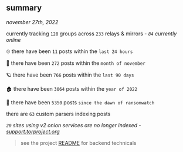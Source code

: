 
## summary
_november 27th, 2022_

currently tracking `128` groups across `233` relays & mirrors - _`84` currently online_

⏲ there have been `11` posts within the `last 24 hours`

🦈 there have been `272` posts within the `month of november`

🪐 there have been `766` posts within the `last 90 days`

🏚 there have been `3064` posts within the `year of 2022`

🦕 there have been `5350` posts `since the dawn of ransomwatch`

there are `63` custom parsers indexing posts

_`20` sites using v2 onion services are no longer indexed - [support.torproject.org](https://support.torproject.org/onionservices/v2-deprecation/)_

> see the project [README](https://github.com/joshhighet/ransomwatch#ransomwatch--) for backend technicals
